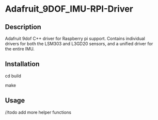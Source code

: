 # Adafruit_9DOF_IMU-RPI-Driver

## Description
Adafruit 9dof C++ driver for Raspberry pi support. Contains individual drivers for both the LSM303 and L3GD20 sensors, and a unified driver for the entire IMU.

## Installation
cd build

make

## Usage
//todo add more helper functions
